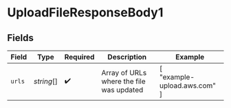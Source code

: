 # UploadFileResponseBody1


## Fields

| Field                                    | Type                                     | Required                                 | Description                              | Example                                  |
| ---------------------------------------- | ---------------------------------------- | ---------------------------------------- | ---------------------------------------- | ---------------------------------------- |
| `urls`                                   | *string*[]                               | :heavy_check_mark:                       | Array of URLs where the file was updated | [<br/>"example-upload.aws.com"<br/>]     |